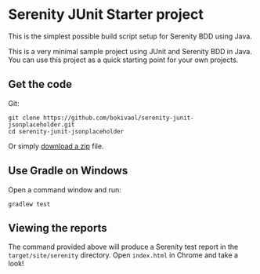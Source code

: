 # Serenity JUnit Starter project


This is the simplest possible build script setup for Serenity BDD using Java. 

This is a very minimal sample project using JUnit and Serenity BDD in Java. 
You can use this project as a quick starting point for your own projects.

## Get the code

Git:

    git clone https://github.com/bokivaol/serenity-junit-jsonplaceholder.git
    cd serenity-junit-jsonplaceholder


Or simply [download a zip](https://github.com/bokivaol/serenity-junit-jsonplaceholder/archive/master.zip) file.

## Use Gradle on Windows

Open a command window and run:

    gradlew test 

## Viewing the reports

The command provided above will produce a Serenity test report in the `target/site/serenity` directory. Open `index.html` in Chrome and take a look!

